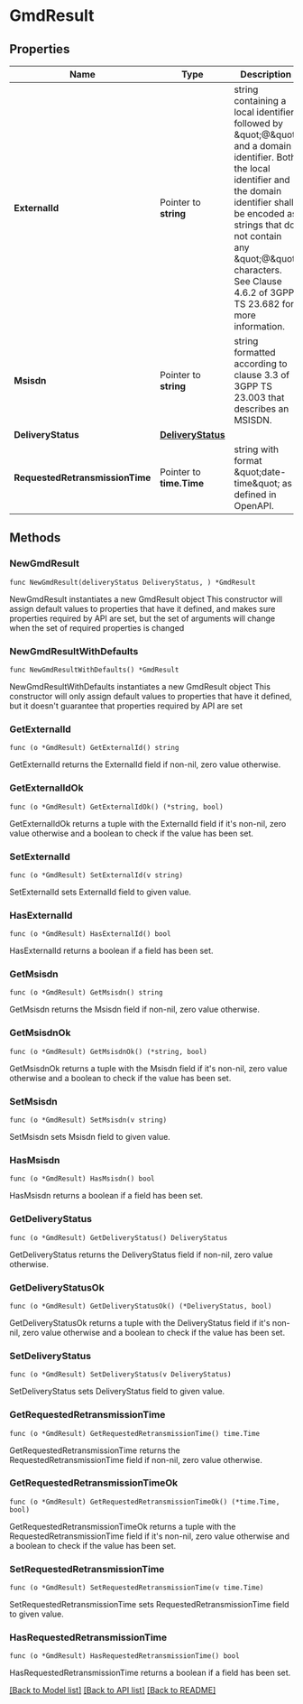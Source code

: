 # GmdResult

## Properties

Name | Type | Description | Notes
------------ | ------------- | ------------- | -------------
**ExternalId** | Pointer to **string** | string containing a local identifier followed by \&quot;@\&quot; and a domain identifier. Both the local identifier and the domain identifier shall be encoded as strings that do not contain any \&quot;@\&quot; characters. See Clause 4.6.2 of 3GPP TS 23.682 for more information. | [optional] 
**Msisdn** | Pointer to **string** | string formatted according to clause 3.3 of 3GPP TS 23.003 that describes an MSISDN. | [optional] 
**DeliveryStatus** | [**DeliveryStatus**](DeliveryStatus.md) |  | 
**RequestedRetransmissionTime** | Pointer to **time.Time** | string with format \&quot;date-time\&quot; as defined in OpenAPI. | [optional] 

## Methods

### NewGmdResult

`func NewGmdResult(deliveryStatus DeliveryStatus, ) *GmdResult`

NewGmdResult instantiates a new GmdResult object
This constructor will assign default values to properties that have it defined,
and makes sure properties required by API are set, but the set of arguments
will change when the set of required properties is changed

### NewGmdResultWithDefaults

`func NewGmdResultWithDefaults() *GmdResult`

NewGmdResultWithDefaults instantiates a new GmdResult object
This constructor will only assign default values to properties that have it defined,
but it doesn't guarantee that properties required by API are set

### GetExternalId

`func (o *GmdResult) GetExternalId() string`

GetExternalId returns the ExternalId field if non-nil, zero value otherwise.

### GetExternalIdOk

`func (o *GmdResult) GetExternalIdOk() (*string, bool)`

GetExternalIdOk returns a tuple with the ExternalId field if it's non-nil, zero value otherwise
and a boolean to check if the value has been set.

### SetExternalId

`func (o *GmdResult) SetExternalId(v string)`

SetExternalId sets ExternalId field to given value.

### HasExternalId

`func (o *GmdResult) HasExternalId() bool`

HasExternalId returns a boolean if a field has been set.

### GetMsisdn

`func (o *GmdResult) GetMsisdn() string`

GetMsisdn returns the Msisdn field if non-nil, zero value otherwise.

### GetMsisdnOk

`func (o *GmdResult) GetMsisdnOk() (*string, bool)`

GetMsisdnOk returns a tuple with the Msisdn field if it's non-nil, zero value otherwise
and a boolean to check if the value has been set.

### SetMsisdn

`func (o *GmdResult) SetMsisdn(v string)`

SetMsisdn sets Msisdn field to given value.

### HasMsisdn

`func (o *GmdResult) HasMsisdn() bool`

HasMsisdn returns a boolean if a field has been set.

### GetDeliveryStatus

`func (o *GmdResult) GetDeliveryStatus() DeliveryStatus`

GetDeliveryStatus returns the DeliveryStatus field if non-nil, zero value otherwise.

### GetDeliveryStatusOk

`func (o *GmdResult) GetDeliveryStatusOk() (*DeliveryStatus, bool)`

GetDeliveryStatusOk returns a tuple with the DeliveryStatus field if it's non-nil, zero value otherwise
and a boolean to check if the value has been set.

### SetDeliveryStatus

`func (o *GmdResult) SetDeliveryStatus(v DeliveryStatus)`

SetDeliveryStatus sets DeliveryStatus field to given value.


### GetRequestedRetransmissionTime

`func (o *GmdResult) GetRequestedRetransmissionTime() time.Time`

GetRequestedRetransmissionTime returns the RequestedRetransmissionTime field if non-nil, zero value otherwise.

### GetRequestedRetransmissionTimeOk

`func (o *GmdResult) GetRequestedRetransmissionTimeOk() (*time.Time, bool)`

GetRequestedRetransmissionTimeOk returns a tuple with the RequestedRetransmissionTime field if it's non-nil, zero value otherwise
and a boolean to check if the value has been set.

### SetRequestedRetransmissionTime

`func (o *GmdResult) SetRequestedRetransmissionTime(v time.Time)`

SetRequestedRetransmissionTime sets RequestedRetransmissionTime field to given value.

### HasRequestedRetransmissionTime

`func (o *GmdResult) HasRequestedRetransmissionTime() bool`

HasRequestedRetransmissionTime returns a boolean if a field has been set.


[[Back to Model list]](../README.md#documentation-for-models) [[Back to API list]](../README.md#documentation-for-api-endpoints) [[Back to README]](../README.md)


